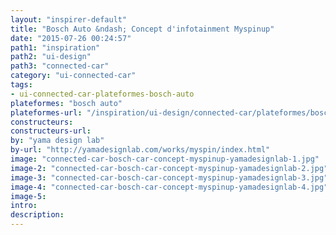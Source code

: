 ```yaml
---
layout: "inspirer-default"
title: "Bosch Auto &ndash; Concept d'infotainment Myspinup"
date: "2015-07-26 00:24:57"
path1: "inspiration"
path2: "ui-design"
path3: "connected-car"
category: "ui-connected-car"
tags:
- ui-connected-car-plateformes-bosch-auto
plateformes: "bosch auto"
plateformes-url: "/inspiration/ui-design/connected-car/plateformes/bosch-auto/"
constructeurs:
constructeurs-url:
by: "yama design lab"
by-url: "http://yamadesignlab.com/works/myspin/index.html"
image: "connected-car-bosch-car-concept-myspinup-yamadesignlab-1.jpg"
image-2: "connected-car-bosch-car-concept-myspinup-yamadesignlab-2.jpg"
image-3: "connected-car-bosch-car-concept-myspinup-yamadesignlab-3.jpg"
image-4: "connected-car-bosch-car-concept-myspinup-yamadesignlab-4.jpg"
image-5:
intro:
description:
---
```

